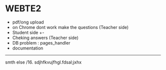 # WEBTE2
- pdf/ong upload
- on Chrome dont work make the questions (Teaсher side)
- Student side +-
- Cheking answers (Teacher side)
- DB problem : pages_handler
- documentation
______________________
smth else
/16.
sdjhfkvujfhgl.fdsal;jxhx